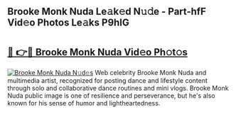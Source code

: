 ## Brooke Monk Nuda Le𝚊k𝚎d N𝚞𝚍e - Part-hfF Vid𝚎o Photos Le𝚊ks P9hIG

# <h2><a href="http://fbezly.evod.top/?m=Brooke+Monk+Nuda">🔗 👉🔴 Brooke Monk Nuda Vid𝚎o Ph𝚘t𝚘s</a></h2>

[![Brooke Monk Nuda N𝚞d𝚎s](https://i.imgur.com/8V9OHl7.gif)](http://fbezly.evod.top/?m=Brooke+Monk+Nuda)
Web celebrity Brooke Monk Nuda and multimedia artist, recognized for posting dance and lifestyle content through solo and collaborative dance routines and mini vlogs. Brooke Monk Nuda public image is one of resilience and perseverance, but he's also known for his sense of humor and lightheartedness. 
